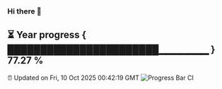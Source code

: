 ### Hi there 👋
⏳ Year progress { ███████████████████████▁▁▁▁▁▁▁ } 77.27 %
---
⏰ Updated on Fri, 10 Oct 2025 00:42:19 GMT
![Progress Bar CI](https://github.com/Moyi321/Moyi321/workflows/Progress%20Bar%20CI/badge.svg)
